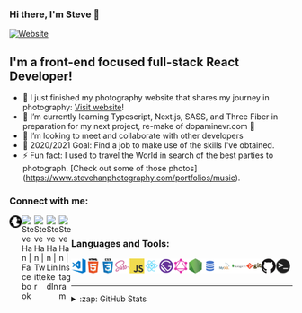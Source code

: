 ### Hi there, I'm Steve 👋

[![Website](https://img.shields.io/website?label=stevehan.dev&style=for-the-badge&url=https%3A%2F%2stevehan.dev)](https://stevehan.dev)

## I'm a front-end focused full-stack React Developer!

- 🔭 I just finished my photography website that shares my journey in photography: [Visit website](https://www.stevehanphotography.com)!
- 🌱 I’m currently learning Typescript, Next.js, SASS, and Three Fiber in preparation for my next project, re-make of dopaminevr.com 🤣
- 👯 I’m looking to meet and collaborate with other developers
- 🥅 2020/2021 Goal: Find a job to make use of the skills I've obtained.
- ⚡ Fun fact: I used to travel the World in search of the best parties to photograph.  [Check out some of those photos]  (https://www.stevehanphotography.com/portfolios/music).

### Connect with me:

[<img align="left" alt="Steve Han developer portfolio" width="22px" src="https://raw.githubusercontent.com/iconic/open-iconic/master/svg/globe.svg" />][website]
[<img align="left" alt="Steve Han | Facebook" width="22px" src="https://cdn.jsdelivr.net/npm/simple-icons@v3/icons/facebook.svg" />][twitter]
[<img align="left" alt="Steve Han | Twitter" width="22px" src="https://cdn.jsdelivr.net/npm/simple-icons@v3/icons/twitter.svg" />][twitter]
[<img align="left" alt="Steve Han | LinkedIn" width="22px" src="https://cdn.jsdelivr.net/npm/simple-icons@v3/icons/linkedin.svg" />][linkedin]
[<img align="left" alt="Steve Han | Instagram" width="22px" src="https://cdn.jsdelivr.net/npm/simple-icons@v3/icons/instagram.svg" />][instagram]

<br />

### Languages and Tools:

<img align="left" alt="Visual Studio Code" width="26px" src="https://raw.githubusercontent.com/github/explore/80688e429a7d4ef2fca1e82350fe8e3517d3494d/topics/visual-studio-code/visual-studio-code.png" />
<img align="left" alt="HTML5" width="26px" src="https://raw.githubusercontent.com/github/explore/80688e429a7d4ef2fca1e82350fe8e3517d3494d/topics/html/html.png" />
<img align="left" alt="CSS3" width="26px" src="https://raw.githubusercontent.com/github/explore/80688e429a7d4ef2fca1e82350fe8e3517d3494d/topics/css/css.png" />
<img align="left" alt="Sass" width="26px" src="https://raw.githubusercontent.com/github/explore/80688e429a7d4ef2fca1e82350fe8e3517d3494d/topics/sass/sass.png" />
<img align="left" alt="JavaScript" width="26px" src="https://raw.githubusercontent.com/github/explore/80688e429a7d4ef2fca1e82350fe8e3517d3494d/topics/javascript/javascript.png" />
<img align="left" alt="React" width="26px" src="https://raw.githubusercontent.com/github/explore/80688e429a7d4ef2fca1e82350fe8e3517d3494d/topics/react/react.png" />
<img align="left" alt="Gatsby" width="26px" src="https://raw.githubusercontent.com/github/explore/e94815998e4e0713912fed477a1f346ec04c3da2/topics/gatsby/gatsby.png" />
<img align="left" alt="GraphQL" width="26px" src="https://raw.githubusercontent.com/github/explore/80688e429a7d4ef2fca1e82350fe8e3517d3494d/topics/graphql/graphql.png" />
<img align="left" alt="Node.js" width="26px" src="https://raw.githubusercontent.com/github/explore/80688e429a7d4ef2fca1e82350fe8e3517d3494d/topics/nodejs/nodejs.png" />
<img align="left" alt="SQL" width="26px" src="https://raw.githubusercontent.com/github/explore/80688e429a7d4ef2fca1e82350fe8e3517d3494d/topics/sql/sql.png" />
<img align="left" alt="MySQL" width="26px" src="https://raw.githubusercontent.com/github/explore/80688e429a7d4ef2fca1e82350fe8e3517d3494d/topics/mysql/mysql.png" />
<img align="left" alt="MongoDB" width="26px" src="https://raw.githubusercontent.com/github/explore/80688e429a7d4ef2fca1e82350fe8e3517d3494d/topics/mongodb/mongodb.png" />
<img align="left" alt="Git" width="26px" src="https://raw.githubusercontent.com/github/explore/80688e429a7d4ef2fca1e82350fe8e3517d3494d/topics/git/git.png" />
<img align="left" alt="GitHub" width="26px" src="https://raw.githubusercontent.com/github/explore/78df643247d429f6cc873026c0622819ad797942/topics/github/github.png" />
<img align="left" alt="Terminal" width="26px" src="https://raw.githubusercontent.com/github/explore/80688e429a7d4ef2fca1e82350fe8e3517d3494d/topics/terminal/terminal.png" />

<br />
<br />

---

<details>
  <summary>:zap: GitHub Stats</summary>

  <img align="left" alt="Steve Han's GitHub Stats" src="https://github-readme-stats.vercel.app/api?username=stevehanstudio&hide=stars&count_private=true&theme=tokyonight&show_icons=true&hide_border=true" />

</details>

[website]: https://stevehan.dev
[facebook]: https://facebook.com/stevehanphoto
[twitter]: https://twitter.com/stevehanphoto
[instagram]: https://instagram.com/stevehanphoto
[linkedin]: https://linkedin.com/in/stevehanstudio
